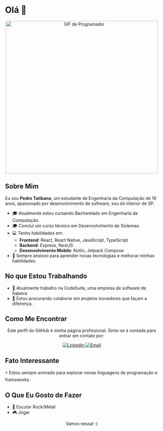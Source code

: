 <h1>Olá 👋</h1>
<div align="center">
  <img src="https://i.pinimg.com/originals/e4/26/70/e426702edf874b181aced1e2fa5c6cde.gif" alt="GIF de Programador" width="500"/>
</div>
<h2>Sobre Mim</h2>
<p>Eu sou <strong>Pedro Tatibano</strong>, um estudante de Engenharia da Computação de 19 anos, apaixonado por desenvolvimento de software, sou do interior de SP.</p>
<ul>
  <li>🎓 Atualmente estou cursando Bacharelado em Engenharia da Computação.</li>
  <li>🎓 Concluí um curso técnico em Desenvolvimento de Sistemas.</li>
  <li>💻 Tenho habilidades em:
    <ul>
      <li><strong>Frontend</strong>: React, React Native, JavaScript, TypeScript</li>
      <li><strong>Backend</strong>: Express, NestJS</li>
      <li><strong>Desenvolvimento Mobile</strong>: Kotlin, Jetpack Compose</li>
    </ul>
  </li>
  <li>🌱 Sempre ansioso para aprender novas tecnologias e melhorar minhas habilidades.</li>
</ul>
<h2>No que Estou Trabalhando</h2>
<ul>
  <li>🔭 Atualmente trabalho na CodeSuite, uma empresa de software de Itapeva</li>
  <li>👯 Estou procurando colaborar em projetos inovadores que façam a diferença.</li>
</ul>
<h2>Como Me Encontrar</h2>
<div align="center">
  <p>Este perfil do GitHub é minha página profissional. Sinta-se à vontade para entrar em contato por:</p>
  <a href="https://www.linkedin.com/in/pedro-tatibano/">
    <img src="https://img.shields.io/badge/LinkedIn-0077B5?style=for-the-badge&logo=linkedin&logoColor=white" alt="LinkedIn">
  </a>
  <a href="mailto:pedrotatibano1900@gmail.com">
    <img src="https://img.shields.io/badge/Email-D14836?style=for-the-badge&logo=gmail&logoColor=white" alt="Email">
  </a>
</div>
<h2>Fato Interessante</h2>
<p>⚡ Estou sempre animado para explorar novas linguagens de programação e frameworks.</p>
<h2>O Que Eu Gosto de Fazer</h2>
<ul>
  <li>🎸 Escutar Rock/Metal</li>
  <li>🎮 Jogar</li>
</ul>
<div align="center">
  <p>Vamos nessa! :)</p>
</div>
